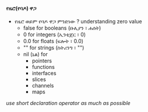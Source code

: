 #### የዜሮ(የባዶ) ዋጋ
* የዜሮ ወይም የባዶ ዋጋ ምንድነው ? understanding zero value 
    * false for booleans (ቡሊያን ፣ ሐሰት)
    * 0 for integers (ኢንቲጀር ፣ 0)
    * 0.0 for floats (ፍሎት ፣ 0.0)
    * "" for strings (ስትሪንግ ፣ "")
    * nil (ኒል) for
        * pointers
        * functions
        * interfaces
        * slices
        * channels
        * maps

*use short declaration operator as much as possible*
